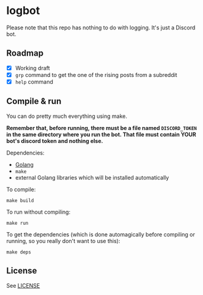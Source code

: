 # logbot

Please note that this repo has nothing to do with logging. It's just a Discord bot.

## Roadmap

 - [x] Working draft
 - [x] `grp` command to get the one of the rising posts from a subreddit
 - [x] `help` command

## Compile & run

You can do pretty much everything using make.

**Remember that, before running, there must be a file named `DISCORD_TOKEN` in the same directory where you run the bot. That file must contain YOUR bot's discord token and nothing else.**

Dependencies:

 - [Golang](https://go.dev/)
 - `make`
 - external Golang libraries which will be installed automatically

To compile:

```
make build
```

To run without compiling:

```
make run
```

To get the dependencies (which is done automagically before compiling or running, so you really don't want to use this):

```
make deps
```

## License

See [LICENSE](/LICENSE)
